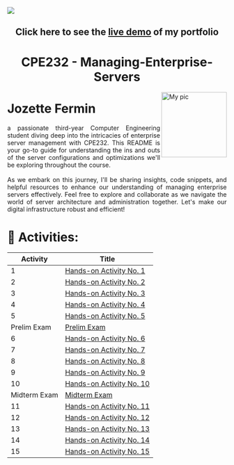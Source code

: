 ![](https://github.com/qjpfermin/qjpfermin/blob/main/assets/gitfolio_sample.png)
<div align="Center">

## Click here to see the [live demo](https://gitfolio-online.vercel.app/user/qjpfermin?theme=dark&includeFork=true&cache_seconds=30) of my portfolio
# CPE232 - Managing-Enterprise-Servers </br>
</div>

<img align="right" alt="My pic" width="150" src="https://avatars.githubusercontent.com/u/142886980?v=4">


# Jozette Fermin
<div align="justify">
a passionate third-year Computer Engineering student diving deep into the intricacies of enterprise server management with CPE232. This README is your go-to guide for understanding the ins and outs of the server configurations and optimizations we'll be exploring throughout the course.<br><br>As we embark on this journey, I'll be sharing insights, code snippets, and helpful resources to enhance our understanding of managing enterprise servers effectively. Feel free to explore and collaborate as we navigate the world of server architecture and administration together. Let's make our digital infrastructure robust and efficient!
</div>

# 🔭 Activities:
| Activity | Title | 
|----------|----------|
| 1 |[Hands-on Activity No. 1](https://github.com/qjpfermin/HOA1) | 
| 2 | [Hands-on Activity No. 2](https://github.com/qjpfermin/HOA2)| 
| 3 |[Hands-on Activity No. 3](https://github.com/qjpfermin/HOA3) | 
| 4 | [Hands-on Activity No. 4](https://github.com/qjpfermin/HOA4)| 
| 5 | [Hands-on Activity No. 5](https://github.com/qjpfermin/HOA5)| 
| Prelim Exam |[Prelim Exam](https://github.com/qjpfermin/Fermin_PrelimExam) | 
| 6 | [Hands-on Activity No. 6](https://github.com/qjpfermin/HOA6)| 
| 7 | [Hands-on Activity No. 7](https://github.com/qjpfermin/HOA7)| 
| 8 | [Hands-on Activity No. 8](https://github.com/qjpfermin/HOA8)| 
| 9 | [Hands-on Activity No. 9](https://github.com/qjpfermin/HOA9)| 
| 10 | [Hands-on Activity No. 10](https://github.com/qjpfermin/HOA10)| 
| Midterm Exam |[Midterm Exam](https://github.com/qjpfermin/CPE_MIDEXAM_FERMIN)| 
| 11 | [Hands-on Activity No. 11](https://github.com/qjpfermin/HOA11)| 
| 12 | [Hands-on Activity No. 12](https://github.com/qjpfermin/HOA12)| 
| 13 | [Hands-on Activity No. 13](https://github.com/qjpfermin/HOA13)|
| 14 | [Hands-on Activity No. 14](https://github.com/qjpfermin/HOA14)| 
| 15 | [Hands-on Activity No. 15](https://github.com/qjpfermin/HOA15)| 
